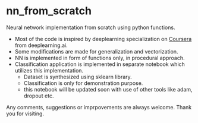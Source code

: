 # nn_from_scratch
Neural network implementation from scratch using python functions.

- Most of the code is inspired by deeplearning specialization on [Coursera](https://www.coursera.org/specializations/deep-learning) from deeplearning.ai.
- Some modifications are made for generalization and vectorization.
- NN is implemented in form of functions only, in procedural approach.
- Classification application is implemented in separate notebook which utilizes this implementation.
  - Dataset is synthesized using sklearn library.
  - Classification is only for demonstration purpose.
  - this notebook will be updated soon with use of other tools like adam, dropout etc.

Any comments, suggestions or imprpovements are always welcome.
Thank you for visiting.

